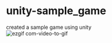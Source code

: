 # unity-sample_game
created a sample game using unity  
![ezgif com-video-to-gif](https://user-images.githubusercontent.com/67087280/220219698-f8f08fd5-457a-4db3-8daa-f8e8d2d523b6.gif)
